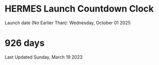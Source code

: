 # HERMES Launch Countdown Clock

Launch date (No Earlier Than): Wednesday, October 01 2025
# 926 days

Last Updated Sunday, March 19 2023